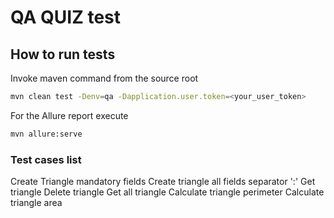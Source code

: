 # QA QUIZ test

## How to run tests
Invoke maven command from the source root
```bash
mvn clean test -Denv=qa -Dapplication.user.token=<your_user_token>
```
For the Allure report execute
```bash
mvn allure:serve
```

### Test cases list
Create Triangle mandatory fields
Create triangle all fields separator ':'
Get triangle
Delete triangle
Get all triangle
Calculate triangle perimeter
Calculate triangle area


